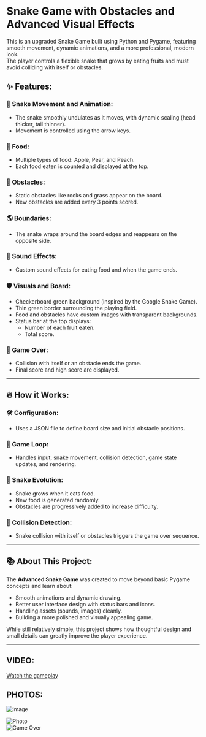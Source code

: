 # Snake Game with Obstacles and Advanced Visual Effects

This is an upgraded Snake Game built using Python and Pygame, featuring smooth movement, dynamic animations, and a more professional, modern look.  
The player controls a flexible snake that grows by eating fruits and must avoid colliding with itself or obstacles.

## ✨ Features:
### 🐍 Snake Movement and Animation:
- The snake smoothly undulates as it moves, with dynamic scaling (head thicker, tail thinner).
- Movement is controlled using the arrow keys.

### 🍏 Food:
- Multiple types of food: Apple, Pear, and Peach.
- Each food eaten is counted and displayed at the top.

### 🧱 Obstacles:
- Static obstacles like rocks and grass appear on the board.
- New obstacles are added every 3 points scored.

### 🌎 Boundaries:
- The snake wraps around the board edges and reappears on the opposite side.

### 🎵 Sound Effects:
- Custom sound effects for eating food and when the game ends.

### 🛡️ Visuals and Board:
- Checkerboard green background (inspired by the Google Snake Game).
- Thin green border surrounding the playing field.
- Food and obstacles have custom images with transparent backgrounds.
- Status bar at the top displays:
  - Number of each fruit eaten.
  - Total score.

### 🚫 Game Over:
- Collision with itself or an obstacle ends the game.
- Final score and high score are displayed.

---

## 🔥 How it Works:
### 🛠 Configuration:
- Uses a JSON file to define board size and initial obstacle positions.

### 🔁 Game Loop:
- Handles input, snake movement, collision detection, game state updates, and rendering.

### 🍴 Snake Evolution:
- Snake grows when it eats food.
- New food is generated randomly.
- Obstacles are progressively added to increase difficulty.

### 🧠 Collision Detection:
- Snake collision with itself or obstacles triggers the game over sequence.

---

## 📚 About This Project:
The **Advanced Snake Game** was created to move beyond basic Pygame concepts and learn about:
- Smooth animations and dynamic drawing.
- Better user interface design with status bars and icons.
- Handling assets (sounds, images) cleanly.
- Building a more polished and visually appealing game.

While still relatively simple, this project shows how thoughtful design and small details can greatly improve the player experience.

---

## **VIDEO:**
[Watch the gameplay](https://youtube.com/shorts/46-FgUI1zSY?feature=share)

## **PHOTOS:**
![image](https://github.com/user-attachments/assets/b0dfbd06-2dea-41f9-9870-56df92020150)

![Photo](https://github.com/user-attachments/assets/bcf33225-3a29-4cc2-9575-6ecd14f5463a)  
![Game Over](https://github.com/user-attachments/assets/a12e7098-85bb-4e7a-ae11-c27c3c12aaf4)
